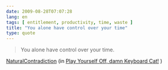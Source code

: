 ```yaml
---
date: 2009-08-28T07:07:28
lang: en
tags: [ entitlement, productivity, time, waste ]
title: "You alone have control over your time"
type: quote
---
```


> You alone have control over your time.

[NaturalContradiction](http://www.youtube.com/user/NaturalContradiction)
(in [Play Yourself Off, damn Keyboard
Cat!](https://www.youtube.com/watch?v=1p1VMPDCxVs) )


